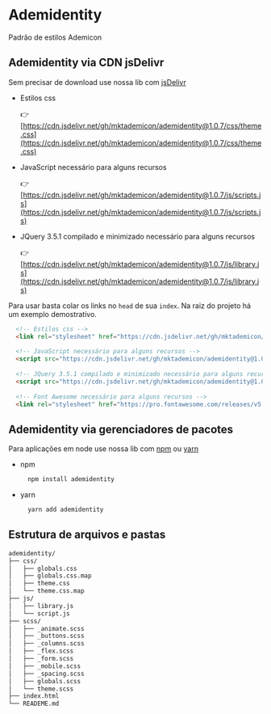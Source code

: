 # Ademidentity

 Padrão de estilos Ademicon

## Ademidentity via CDN jsDelivr

Sem precisar de download use nossa lib com [jsDelivr](https://www.jsdelivr.com/)

+ Estilos css

  👉 [https://cdn.jsdelivr.net/gh/mktademicon/ademidentity@1.0.7/css/theme.css](https://cdn.jsdelivr.net/gh/mktademicon/ademidentity@1.0.7/css/theme.css)

+ JavaScript necessário para alguns recursos
  
  👉 [https://cdn.jsdelivr.net/gh/mktademicon/ademidentity@1.0.7/js/scripts.js](https://cdn.jsdelivr.net/gh/mktademicon/ademidentity@1.0.7/js/scripts.js)
  
+ JQuery 3.5.1 compilado e minimizado necessário para alguns recursos
  
  👉 [https://cdn.jsdelivr.net/gh/mktademicon/ademidentity@1.0.7/js/library.js](https://cdn.jsdelivr.net/gh/mktademicon/ademidentity@1.0.7/js/library.js)

Para usar basta colar os links no `head` de sua `index`. Na raiz do projeto há um exemplo demostrativo.

  ```html
    <!-- Estilos css -->
    <link rel="stylesheet" href="https://cdn.jsdelivr.net/gh/mktademicon/ademidentity@1.0.7/css/theme.css" />
    
    <!-- JavaScript necessário para alguns recursos -->
    <script src="https://cdn.jsdelivr.net/gh/mktademicon/ademidentity@1.0.7/js/scripts.js" type="text/javascript"></script>
    
    <!-- JQuery 3.5.1 compilado e minimizado necessário para alguns recursos -->
    <script src="https://cdn.jsdelivr.net/gh/mktademicon/ademidentity@1.0.7/js/library.js" type="text/javascript"></script>
    
    <!-- Font Awesome necessário para alguns recursos -->
    <link rel="stylesheet" href="https://pro.fontawesome.com/releases/v5.10.0/css/all.css" integrity="sha384-AYmEC3Yw5cVb3ZcuHtOA93w35dYTsvhLPVnYs9eStHfGJvOvKxVfELGroGkvsg+p" crossorigin="anonymous"/>
  ```

## Ademidentity via gerenciadores de pacotes

Para aplicações em node use nossa lib com [npm](https://www.npmjs.com/package/ademidentity@latest) ou [yarn](https://yarnpkg.com/package/ademidentity)

+ npm

  ```bash
    npm install ademidentity
  ```

+ yarn

  ```bash
    yarn add ademidentity
  ```

## Estrutura de arquivos e pastas

```bash
ademidentity/
├── css/
│   ├── globals.css
│   ├── globals.css.map
│   ├── theme.css
│   └── theme.css.map
├── js/
│   ├── library.js
│   └── script.js
├── scss/
│   ├── _animate.scss
│   ├── _buttons.scss
│   ├── _columns.scss
│   ├── _flex.scss
│   ├── _form.scss
│   ├── _mobile.scss
│   ├── _spacing.scss
│   ├── globals.scss
│   └── theme.scss
├── index.html
└── READEME.md
```
